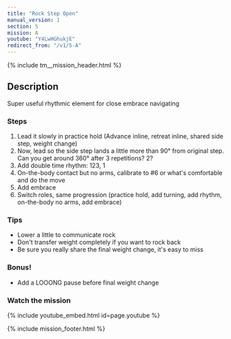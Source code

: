 ```yaml
---
title: "Rock Step Open"
manual_version: 1
section: 5
mission: A
youtube: "Y4LwHGhukjE"
redirect_from: "/v1/5-A"
---
```


{% include tm__mission_header.html %}

## Description

Super useful rhythmic element for close embrace navigating  

### Steps

1. Lead it slowly in practice hold (Advance inline, retreat inline, shared side step, weight change)
2. Now, lead so the side step lands a little more than 90° from original step. Can you get around 360° after 3 repetitions? 2?  
3. Add double time rhythm: 123, 1
4. On-the-body contact but no arms, calibrate to #6 or what's comfortable and do the move
5. Add embrace
6. Switch roles, same progression (practice hold, add turning, add rhythm, on-the-body no arms, add embrace) 

### Tips

* Lower a little to communicate rock
* Don't transfer weight completely if you want to rock back
* Be sure you really share the final weight change, it's easy to miss

### Bonus!

* Add a LOOONG pause before final weight change

### Watch the mission

{% include youtube_embed.html id=page.youtube %}

{% include mission_footer.html %}
